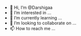 - 👋 Hi, I’m @Darshigaa
- 👀 I’m interested in ...
- 🌱 I’m currently learning ...
- 💞️ I’m looking to collaborate on ...
- 📫 How to reach me ...

<!---
Darshigaa/Darshigaa is a ✨ special ✨ repository because its `README.md` (this file) appears on your GitHub profile.
You can click the Preview link to take a look at your changes.
--->
